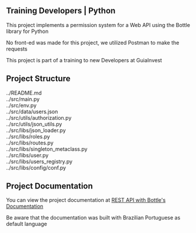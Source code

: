 ## Training Developers | Python

This project implements a permission system for a Web API using the Bottle library for Python

No front-ed was made for this project, we utilized Postman to make the requests

This project is part of a training to new Developers at GuiaInvest

## Project Structure

../README.md  
../src/main.py  
../src/env.py  
../src/data/users.json  
../src/utils/authorization.py  
../src/utils/json_utils.py  
../src/libs/json_loader.py  
../src/libs/roles.py  
../src/libs/routes.py  
../src/libs/singleton_metaclass.py  
../src/libs/user.py  
../src/libs/users_registry.py  
../src/libs/config/conf.py  

## Project Documentation

You can view the project documentation at [REST API with Bottle's Documentation](https://theawesomestorm.github.io/REST-API-with-Bottle/html/index.html)

Be aware that the documentation was built with Brazilian Portuguese as default language
